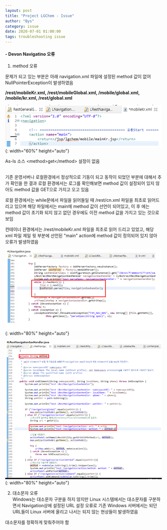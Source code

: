 ```yaml
---
layout: post
title: "Project LGChem - Issue"
author: "Bys"
category: issue
date: 2020-07-01 01:00:00
tags: troubleshooting issue
---
```


#### **- Devon Navigatino 오류**

1. method 오류  

문제가 되고 있는 부분은 아래 navigation.xml 파일에 설정된 method 값이 없어 NullPointerException이 발생하였음  

**/rest/mobileKr.xml, /rest/mobileGlobal.xml, /mobile/global.xml, /mobile/kr.xml, /rest/global.xml**  

![lgchem01](/assets/it/issue/lgchem/lgchem01.png){: width="60%" height="auto"}  

As-Is 소스 \<method\>get\</method\> 설정이 없음  
<br>

기존 운영서버나 로컬환경에서 정상적으로 기동이 되고 동작이 되었던 부분에 대해서 추가 확인을 한 결과 로컬 환경에서는 로그를 확인해보면 method 값이 설정되어 있지 않아도 method 값을 GET으로 가지고 오고 있음  

로컬 환경에서는 while문에서 파일을 읽어들일 때 /rest/cn.xml 파일을 최초로 읽어드리고 있으며 해당 파일에서는 main에 method 값이 선언이 되어있고, 이 후 에는 method 값이 초기화 되지 않고 없던 경우에도 이전 method 값을 가지고 있는 것으로 보임  

컨테이너 환경에서는 /rest/mobileKr.xml 파일을 최초로 읽어 드리고 있었고, 해당 xml 파일 제일 윗 부분에 선언된 "main" action에 method 값이 정의되어 있지 않아 오류가 발생하였음  

![lgchem02](/assets/it/issue/lgchem/lgchem02.png){: width="80%" height="auto"}  

![lgchem03](/assets/it/issue/lgchem/lgchem03.png){: width="80%" height="auto"}  


2. 대소문자 오류  
Windows는 대소문자 구분을 하지 않지만 Linux 시스템에서는 대소문자를 구분하면서 Navigation상에 설정된 URL 설정 오류로 기존 Windows 서버에서는 되던 URL들이 Linux 서버에 올리고 나서는 되지 않는 현상들이 발생하였음  

대소문자를 정확하게 맞춰주어야 함  


<br><br>